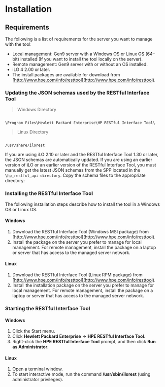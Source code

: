 # Installation

## Requirements

The following is a list of requirements for the server you want to manage with the tool:

- Local management: Gen9 server with a Windows OS or Linux OS (64–bit) installed (If you want to install the tool locally on the server).
- Remote management: Gen9 server with or without an OS installed.
- iLO 4 2.00 or later.
- The install packages are available for download from [http://www.hpe.com/info/resttool](http://www.hpe.com/info/resttool).

### Updating the JSON schemas used by the RESTful Interface Tool

> Windows Directory

```

\Program Files\Hewlett Packard Enterprise\HP RESTful Interface Tool\

```

> Linux Directory

```

/usr/share/ilorest

```

If you are using iLO 2.10 or later and the RESTful Interface Tool 1.30 or later, the JSON schemas are automatically updated. If you are using an earlier version of iLO or an earlier version of the RESTful Interface Tool, you must manually get the latest JSON schemas from the SPP located in the `\hp_restful_api directory`. Copy the schema files to the appropriate directory:

### Installing the RESTful Interface Tool

The following installation steps describe how to install the tool in a Windows OS or Linux OS.
#### Windows
1. Download the RESTful Interface Tool (Windows MSI package) from [http://www.hpe.com/info/resttool](http://www.hpe.com/info/resttool).
2. Install the package on the server you prefer to manage for local management. For remote management, install the package on a laptop or server that has access to the managed server network.

#### Linux
1. Download the RESTful Interface Tool (Linux RPM package) from [http://www.hpe.com/info/resttool](http://www.hpe.com/info/resttool).
2. Install the installation package on the server you prefer to manage for local management. For remote management, install the package on a laptop or server that has access to the managed server network.

### Starting the RESTful Interface Tool

#### Windows
1. Click the Start menu.
2. Click **Hewlett Packard Enterprise** → **HPE RESTful Interface Tool**.
3. Right-click the **HPE RESTful Interface Tool** prompt, and then click **Run as Administrator**.

#### Linux
1. Open a terminal window.
2. To start interactive mode, run the command **/usr/sbin/ilorest** (using administrator privileges).

